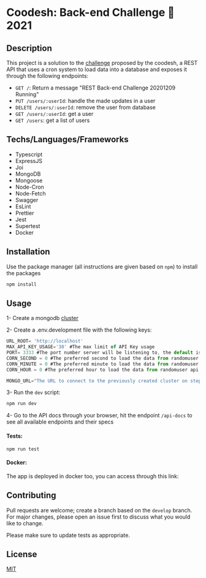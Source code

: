 # Coodesh: Back-end Challenge 🏅 2021

## Description
This project is a solution to the [challenge](https://lab.coodesh.com/public-challenges/back-end-challenge-2021) proposed by the coodesh, a REST API that uses a cron system to load data into a database and exposes it through the following endpoints:

   - `GET /`: Return a message "REST Back-end Challenge 20201209 Running"
   - `PUT /users/:userId`: handle the made updates in a user
   - `DELETE /users/:userId`: remove the user from database
   - `GET /users/:userId`: get a user
   - `GET /users`: get a list of users

## Techs/Languages/Frameworks
-  Typescript             
-  ExpressJS 
-  Joi
-  MongoDB
-  Mongoose
-  Node-Cron
-  Node-Fetch
-  Swagger
-  EsLint
-  Prettier
-  Jest
-  Supertest
-  Docker

## Installation

Use the package manager (all instructions are given based on ```npm```) to install the packages

```bash
npm install
```

## Usage
1- Create a mongodb [cluster](https://www.mongodb.com/cloud/atlas/lp/general/try?utm_source=compass&utm_medium=product)

2- Create a .env.development file with the following keys:
```typescript
URL_ROOT= 'http://localhost'
MAX_API_KEY_USAGE='30' #The max limit of API Key usage
PORT= 3333 #The port number server will be listening to, the default is 3333
CORN_SECOND = 0 #The preferred second to load the data from randomuser api
CORN_MINUTE = 0 #The preferred minute to load the data from randomuser api
CORN_HOUR = 0 #The preferred hour to load the data from randomuser api

MONGO_URL="The URL to connect to the previously created cluster on step 1" 
```
3- Run the ```dev``` script:
```bash
npm run dev
```
4- Go to the API docs through your browser, hit the endpoint ```/api-docs``` to see all available endpoints and their specs 

#### Tests:
```npm run test```

#### Docker:
The app is deployed in docker too, you can access through this link:

## Contributing
Pull requests are welcome; create a branch based on the ```develop``` branch. For major changes, please open an issue first to discuss what you would like to change.

Please make sure to update tests as appropriate.

## License
[MIT](https://choosealicense.com/licenses/mit/)